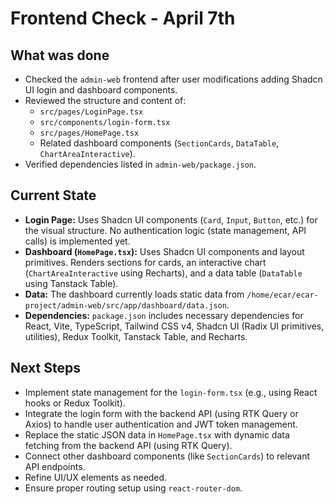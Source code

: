 # Frontend Check - April 7th

## What was done

*   Checked the `admin-web` frontend after user modifications adding Shadcn UI login and dashboard components.
*   Reviewed the structure and content of:
    *   `src/pages/LoginPage.tsx`
    *   `src/components/login-form.tsx`
    *   `src/pages/HomePage.tsx`
    *   Related dashboard components (`SectionCards`, `DataTable`, `ChartAreaInteractive`).
*   Verified dependencies listed in `admin-web/package.json`.

## Current State

*   **Login Page:** Uses Shadcn UI components (`Card`, `Input`, `Button`, etc.) for the visual structure. No authentication logic (state management, API calls) is implemented yet.
*   **Dashboard (`HomePage.tsx`):** Uses Shadcn UI components and layout primitives. Renders sections for cards, an interactive chart (`ChartAreaInteractive` using Recharts), and a data table (`DataTable` using Tanstack Table).
*   **Data:** The dashboard currently loads static data from `/home/ecar/ecar-project/admin-web/src/app/dashboard/data.json`.
*   **Dependencies:** `package.json` includes necessary dependencies for React, Vite, TypeScript, Tailwind CSS v4, Shadcn UI (Radix UI primitives, utilities), Redux Toolkit, Tanstack Table, and Recharts.

## Next Steps

*   Implement state management for the `login-form.tsx` (e.g., using React hooks or Redux Toolkit).
*   Integrate the login form with the backend API (using RTK Query or Axios) to handle user authentication and JWT token management.
*   Replace the static JSON data in `HomePage.tsx` with dynamic data fetching from the backend API (using RTK Query).
*   Connect other dashboard components (like `SectionCards`) to relevant API endpoints.
*   Refine UI/UX elements as needed.
*   Ensure proper routing setup using `react-router-dom`. 